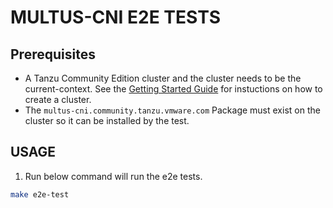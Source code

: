# MULTUS-CNI E2E TESTS

## Prerequisites

* A Tanzu Community Edition cluster and the cluster needs to be the
  current-context. See the [Getting Started
  Guide](https://tanzucommunityedition.io/docs/getting-started/) for
  instuctions on how to create a cluster.
* The `multus-cni.community.tanzu.vmware.com` Package must exist on the
  cluster so it can be installed by the test.

## USAGE

1. Run below command will run the e2e tests.

```bash
make e2e-test
```
